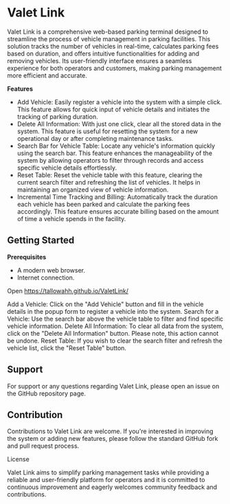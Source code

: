 # Valet Link

Valet Link is a comprehensive web-based parking terminal designed to streamline the process of vehicle management in parking facilities. This solution tracks the number of vehicles in real-time, calculates parking fees based on duration, and offers intuitive functionalities for adding and removing vehicles. Its user-friendly interface ensures a seamless experience for both operators and customers, making parking management more efficient and accurate.

**Features**

- Add Vehicle: Easily register a vehicle into the system with a simple click. This feature allows for quick input of vehicle details and initiates the tracking of parking duration.
- Delete All Information: With just one click, clear all the stored data in the system. This feature is useful for resetting the system for a new operational day or after completing maintenance tasks.
- Search Bar for Vehicle Table: Locate any vehicle's information quickly using the search bar. This feature enhances the manageability of the system by allowing operators to filter through records and access specific vehicle details effortlessly.
- Reset Table: Reset the vehicle table with this feature, clearing the current search filter and refreshing the list of vehicles. It helps in maintaining an organized view of vehicle information.
- Incremental Time Tracking and Billing: Automatically track the duration each vehicle has been parked and calculate the parking fees accordingly. This feature ensures accurate billing based on the amount of time a vehicle spends in the facility.

## Getting Started
**Prerequisites**
- A modern web browser.
- Internet connection.

Open https://tallowahh.github.io/ValetLink/

Add a Vehicle: Click on the "Add Vehicle" button and fill in the vehicle details in the popup form to register a vehicle into the system.
Search for a Vehicle: Use the search bar above the vehicle table to filter and find specific vehicle information.
Delete All Information: To clear all data from the system, click on the "Delete All Information" button. Please note, this action cannot be undone.
Reset Table: If you wish to clear the search filter and refresh the vehicle list, click the "Reset Table" button.

## Support
For support or any questions regarding Valet Link, please open an issue on the GitHub repository page.

## Contribution
Contributions to Valet Link are welcome. If you're interested in improving the system or adding new features, please follow the standard GitHub fork and pull request process.

License

Valet Link aims to simplify parking management tasks while providing a reliable and user-friendly platform for operators and it is committed to continuous improvement and eagerly welcomes community feedback and contributions.
